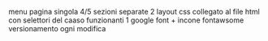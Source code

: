 menu
pagina singola
4/5 sezioni separate
2 layout
css collegato al file html con selettori del caaso funzionanti
1 google font + incone fontawsome
versionamento ogni modifica
